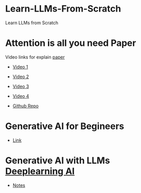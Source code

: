# Learn-LLMs-From-Scratch
Learn LLMs from Scratch


# Attention is all you need Paper

Video links for explain [paper](https://arxiv.org/abs/1706.03762)

* [Video 1](https://youtu.be/bCz4OMemCcA)
* [Video 2](https://youtu.be/iDulhoQ2pro)
* [Video 3](https://youtu.be/XowwKOAWYoQ)
* [Video 4](https://youtu.be/n9sLZPLOxG8)

* [Github Repo ](https://github.com/gordicaleksa/pytorch-original-transformer)



# Generative AI for Begineers 

* [Link](https://github.com/microsoft/generative-ai-for-beginners/tree/main)


# Generative AI with LLMs [Deeplearning AI]((https://www.deeplearning.ai/courses/generative-ai-with-llms/))

* [Notes](./Generative-AI-with-LLMs/)
